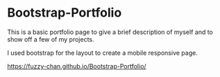 # Bootstrap-Portfolio

This is a basic portfolio page to give a brief description of myself and to show off a few of my projects.

I used bootstrap for the layout to create a mobile responsive page.

https://fuzzy-chan.github.io/Bootstrap-Portfolio/
